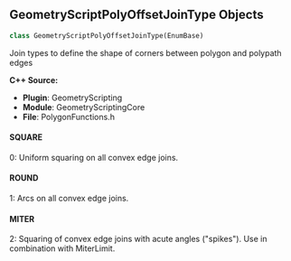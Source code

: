 ## GeometryScriptPolyOffsetJoinType Objects

```python
class GeometryScriptPolyOffsetJoinType(EnumBase)
```

Join types to define the shape of corners between polygon and polypath edges

**C++ Source:**

- **Plugin**: GeometryScripting
- **Module**: GeometryScriptingCore
- **File**: PolygonFunctions.h

<a id="unreal.GeometryScriptPolyOffsetJoinType.SQUARE"></a>

#### SQUARE

0: Uniform squaring on all convex edge joins.

<a id="unreal.GeometryScriptPolyOffsetJoinType.ROUND"></a>

#### ROUND

1: Arcs on all convex edge joins.

<a id="unreal.GeometryScriptPolyOffsetJoinType.MITER"></a>

#### MITER

2: Squaring of convex edge joins with acute angles ("spikes"). Use in combination with MiterLimit.

<a id="unreal.GeometryScriptPathOffsetEndType"></a>
